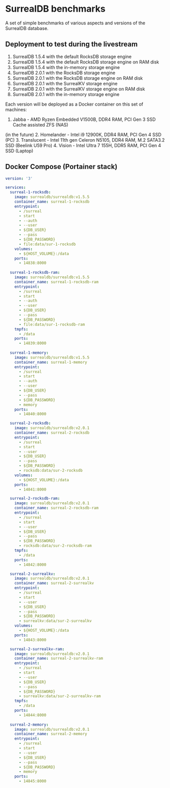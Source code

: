 # SurrealDB benchmarks

A set of simple benchmarks of various aspects and versions of the SurrealDB database.

## Deployment to test during the livestream

1. SurrealDB 1.5.4 with the default RocksDB storage engine
2. SurrealDB 1.5.4 with the default RocksDB storage engine on RAM disk
3. SurrealDB 1.5.4 with the in-memory storage engine
4. SurrealDB 2.0.1 with the RocksDB storage engine
5. SurrealDB 2.0.1 with the RocksDB storage engine on RAM disk
6. SurrealDB 2.0.1 with the SurrealKV storage engine
7. SurrealDB 2.0.1 with the SurrealKV storage engine on RAM disk
8. SurrealDB 2.0.1 with the in-memory storage engine

Each version will be deployed as a Docker container on this set of machines:
1. Jabba - AMD Ryzen Embedded V1500B, DDR4 RAM, PCI Gen 3 SSD Cache assisted ZFS (NAS)

(in the future)
2. Homelander - Intel i9 12900K, DDR4 RAM, PCI Gen 4 SSD (PC)
3. Translucent - Intel 11th gen Celeron N5105, DDR4 RAM, M.2 SATA3.2 SSD (Beelink U59 Pro)
4. Vision - Intel Ultra 7 155H, DDR5 RAM, PCI Gen 4 SSD (Laptop)

## Docker Compose (Portainer stack)

```yml
version: '3'

services:
  surreal-1-rocksdb:
    image: surrealdb/surrealdb:v1.5.5
    container_name: surreal-1-rocksdb
    entrypoint: 
      - /surreal
      - start
      - --auth
      - --user
      - ${DB_USER}
      - --pass
      - ${DB_PASSWORD}
      - file:data/sur-1-rocksdb
    volumes:
      - ${HOST_VOLUME}:/data
    ports:
      - 14838:8000
  
  surreal-1-rocksdb-ram:
    image: surrealdb/surrealdb:v1.5.5
    container_name: surreal-1-rocksdb-ram
    entrypoint: 
      - /surreal
      - start
      - --auth
      - --user
      - ${DB_USER}
      - --pass
      - ${DB_PASSWORD}
      - file:data/sur-1-rocksdb-ram
    tmpfs:
      - /data
    ports:
      - 14839:8000
  
  surreal-1-memory:
    image: surrealdb/surrealdb:v1.5.5
    container_name: surreal-1-memory
    entrypoint: 
      - /surreal
      - start
      - --auth
      - --user
      - ${DB_USER}
      - --pass
      - ${DB_PASSWORD}
      - memory
    ports:
      - 14840:8000

  surreal-2-rocksdb:
    image: surrealdb/surrealdb:v2.0.1
    container_name: surreal-2-rocksdb
    entrypoint: 
      - /surreal
      - start
      - --user
      - ${DB_USER}
      - --pass
      - ${DB_PASSWORD}
      - rocksdb:data/sur-2-rocksdb
    volumes:
      - ${HOST_VOLUME}:/data
    ports:
      - 14841:8000

  surreal-2-rocksdb-ram:
    image: surrealdb/surrealdb:v2.0.1
    container_name: surreal-2-rocksdb-ram
    entrypoint: 
      - /surreal
      - start
      - --user
      - ${DB_USER}
      - --pass
      - ${DB_PASSWORD}
      - rocksdb:data/sur-2-rocksdb-ram
    tmpfs:
      - /data
    ports:
      - 14842:8000

  surreal-2-surrealkv:
    image: surrealdb/surrealdb:v2.0.1
    container_name: surreal-2-surrealkv
    entrypoint: 
      - /surreal
      - start
      - --user
      - ${DB_USER}
      - --pass
      - ${DB_PASSWORD}
      - surrealkv:data/sur-2-surrealkv
    volumes:
      - ${HOST_VOLUME}:/data
    ports:
      - 14843:8000

  surreal-2-surrealkv-ram:
    image: surrealdb/surrealdb:v2.0.1
    container_name: surreal-2-surrealkv-ram
    entrypoint: 
      - /surreal
      - start
      - --user
      - ${DB_USER}
      - --pass
      - ${DB_PASSWORD}
      - surrealkv:data/sur-2-surrealkv-ram
    tmpfs:
      - /data
    ports:
      - 14844:8000
  
  surreal-2-memory:
    image: surrealdb/surrealdb:v2.0.1
    container_name: surreal-2-memory
    entrypoint: 
      - /surreal
      - start
      - --user
      - ${DB_USER}
      - --pass
      - ${DB_PASSWORD}
      - memory
    ports:
      - 14845:8000
```